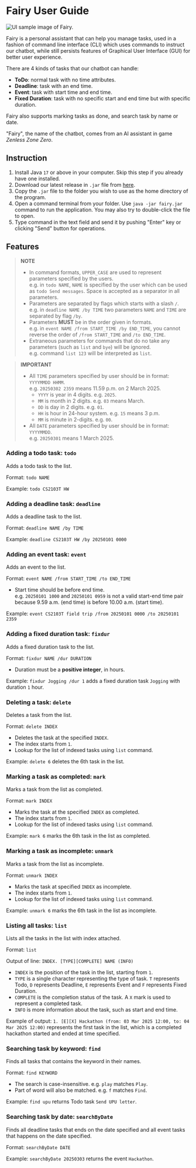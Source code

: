 # Fairy User Guide

![UI sample image of Fairy.](Ui.png)

Fairy is a personal assistant that can help you manage tasks, used in a fashion of command line interface (CLI)
which uses commands to instruct our chatbot, while still persists features of Graphical User Interface (GUI)
for better user experience.

There are 4 kinds of tasks that our chatbot can handle:

- **ToDo**: normal task with no time attributes.
- **Deadline**: task with an end time.
- **Event**: task with start time and end time.
- **Fixed Duration**: task with no specific start and end time but with specific duration.

Fairy also supports marking tasks as done, and search task by name or date.

"Fairy", the name of the chatbot, comes from an AI assistant in game *Zenless Zone Zero*.

## Instruction

1. Install Java `17` or above in your computer. Skip this step if you already have one installed.
2. Download our latest release in `.jar` file from [here](https://github.com/feconi1024/ip/releases).
3. Copy the `.jar` file to the folder you wish to use as the home directory of the program.
4. Open a command terminal from your folder. Use `java -jar fairy.jar` command to run the application.
You may also try to double-click the file to open.
5. Type command in the text field and send it by pushing "Enter" key or clicking "Send" button for operations.

## Features

> **NOTE**
> 
> - In command formats, `UPPER_CASE` are used to represent parameters specified by the users.\
> e.g. in `todo NAME`, `NAME` is specified by the user which can be used as `todo Send messages`.
> Space is accepted as a separator in all parameters.
> - Parameters are separated by flags which starts with a slash `/`.\
> e.g. in `deadline NAME /by TIME` two parameters `NAME` and `TIME` are separated by flag `/by`.
> - Parameters **MUST** be in the order given in formats.\
> e.g. in `event NAME /from START_TIME /by END_TIME`, you cannot reverse the order of `/from START_TIME` and
> `/to END_TIME`.
> - Extraneous parameters for commands that do no take any parameters (such as `list` and `bye`) will be ignored.\
> e.g. command `list 123` will be interpreted as `list`.

> **IMPORTANT**
> 
> - All `TIME` parameters specified by user should be in format: `YYYYMMDD HHMM`.\
> e.g. `20250302 2359` means 11.59 p.m. on 2 March 2025.
>   - `YYYY` is year in 4 digits. e.g. `2025`.
>   - `MM` is month in 2 digits. e.g. `03` means March.
>   - `DD` is day in 2 digits. e.g. `01`.
>   - `HH` is hour in 24-hour system. e.g. `15` means 3 p.m.
>   - `MM` is minute in 2-digits. e.g. `00`.
> - All `DATE` parameters specified by user should be in format: `YYYYMMDD`.\
> e.g. `20250301` means 1 March 2025.

### Adding a todo task: `todo`

Adds a todo task to the list.

Format: `todo NAME`

Example: `todo CS2103T HW`

### Adding a deadline task: `deadline`

Adds a deadline task to the list.

Format: `deadline NAME /by TIME`

Example: `deadline CS2103T HW /by 20250101 0000`

### Adding an event task: `event`

Adds an event to the list.

Format: `event NAME /from START_TIME /to END_TIME`

- Start time should be before end time.\
e.g. `20250101 1000` and `20250101 0959` is not a valid start-end time pair because 9.59 a.m. (end time)
is before 10.00 a.m. (start time).

Example: `event CS2103T field trip /from 20250101 0000 /to 20250101 2359`

### Adding a fixed duration task: `fixdur`

Adds a fixed duration task to the list.

Format: `fixdur NAME /dur DURATION`

- Duration must be a **positive integer**, in hours.

Example: `fixdur Jogging /dur 1` adds a fixed duration task `Jogging` with duration `1` hour.

### Deleting a task: `delete`

Deletes a task from the list.

Format: `delete INDEX`

- Deletes the task at the specified `INDEX`.
- The index starts from `1`. 
- Lookup for the list of indexed tasks using `list` command.

Example: `delete 6` deletes the 6th task in the list.

### Marking a task as completed: `mark`

Marks a task from the list as completed.

Format: `mark INDEX`

- Marks the task at the specified `INDEX` as completed.
- The index starts from `1`. 
- Lookup for the list of indexed tasks using `list` command.

Example: `mark 6` marks the 6th task in the list as completed.

### Marking a task as incomplete: `unmark`

Marks a task from the list as incomplete.

Format: `unmark INDEX`

- Marks the task at specified `INDEX` as incomplete.
- The index starts from `1`. 
- Lookup for the list of indexed tasks using `list` command.

Example: `unmark 6` marks the 6th task in the list as incomplete.

### Listing all tasks: `list`

Lists all the tasks in the list with index attached.

Format: `list`

Output of line: `INDEX. [TYPE][COMPLETE] NAME (INFO)`
- `INDEX` is the position of the task in the list, starting from `1`.
- `TYPE` is a single character representing the type of task. `T` represents Todo, `D` represents Deadline,
`E` represents Event and `F` represents Fixed Duration.
- `COMPLETE` is the completion status of the task. A `X` mark is used to represent a completed task.
- `INFO` is more information about the task, such as start and end time.

Example of output: `1. [E][X] Hackathon (from: 03 Mar 2025 12:00, to: 04 Mar 2025 12:00)`
represents the first task in the list, which is a completed hackathon started and ended at time specified.

### Searching task by keyword: `find`

Finds all tasks that contains the keyword in their names.

Format: `find KEYWORD`

- The search is case-insensitive. e.g. `play` matches `Play`.
- Part of word will also be matched. e.g. `f` matches `Find`.

Example: `find upu` returns Todo task `Send UPU letter`.

### Searching task by date: `searchByDate`

Finds all deadline tasks that ends on the date specified and all event tasks that happens on the date specified.

Format: `searchByDate DATE`

Example: `searchByDate 20250303` returns the event `Hackathon`.